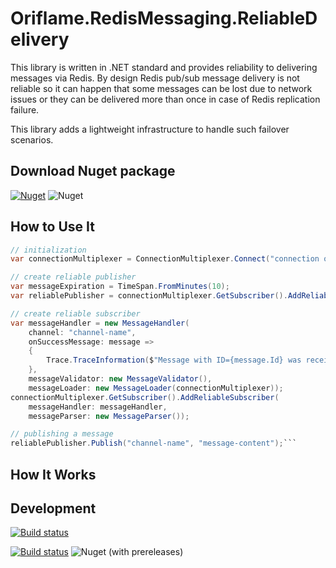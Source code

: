 # Oriflame.RedisMessaging.ReliableDelivery

This library is written in .NET standard and provides reliability to delivering messages via Redis. By design Redis pub/sub message delivery is not reliable so it can happen that some messages can be lost due to network issues or they can be delivered more than once in case of Redis replication failure.

This library adds a lightweight infrastructure to handle such failover scenarios.

## Download Nuget package

[![Nuget](https://img.shields.io/nuget/v/Oriflame.RedisMessaging.ReliableDelivery.svg?color=%2308f&label=Nuget)](https://www.nuget.org/packages/Oriflame.RedisMessaging.ReliableDelivery/)
![Nuget](https://img.shields.io/nuget/dt/Oriflame.RedisMessaging.ReliableDelivery.svg?label=Downloads&color=%2308f)

## How to Use It
```csharp
// initialization
var connectionMultiplexer = ConnectionMultiplexer.Connect("connection options");

// create reliable publisher
var messageExpiration = TimeSpan.FromMinutes(10);
var reliablePublisher = connectionMultiplexer.GetSubscriber().AddReliablePublish(messageExpiration);

// create reliable subscriber
var messageHandler = new MessageHandler(
    channel: "channel-name",
    onSuccessMessage: message =>
    {
        Trace.TraceInformation($"Message with ID={message.Id} was received as expected. Message content='{message.Content}'");
    },
    messageValidator: new MessageValidator(),
    messageLoader: new MessageLoader(connectionMultiplexer));
connectionMultiplexer.GetSubscriber().AddReliableSubscriber(
    messageHandler: messageHandler,
    messageParser: new MessageParser());

// publishing a message
reliablePublisher.Publish("channel-name", "message-content");```
```

## How It Works


## Development
[![Build status](https://oriflame.visualstudio.com/Ori.Common/_apis/build/status/Redis/RedisMessaging.ReliableDelivery-CD?label=Release+build&branchName=master)](https://oriflame.visualstudio.com/Ori.Common/_build/latest?definitionId=1324&branchName=master)

[![Build status](https://oriflame.visualstudio.com/Ori.Common/_apis/build/status/Redis/RedisMessaging.ReliableDelivery-CD?label=Prerelease+build&branchName=develop)](https://oriflame.visualstudio.com/Ori.Common/_build/latest?definitionId=1324&branchName=develop)
![Nuget (with prereleases)](https://img.shields.io/nuget/vpre/Oriflame.RedisMessaging.ReliableDelivery.svg?color=%2308f&label=Nuget)

